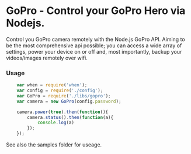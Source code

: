 GoPro - Control your GoPro Hero via Nodejs.
========

Control you GoPro camera remotely with the Node.js GoPro API. Aiming to be the most comprehensive api possible; you can access a wide array of settings, power your device on or off and, most importantly, backup your videos/images remotely over wifi.


### Usage

```javascript
	var when = require('when');
	var config = require('./config');
	var GoPro = require('./libs/gopro');
	var camera = new GoPro(config.password);

	camera.power(true).then(function(){
		camera.status().then(function(a){
			console.log(a)
		});
	});
```

See also the samples folder for useage.

